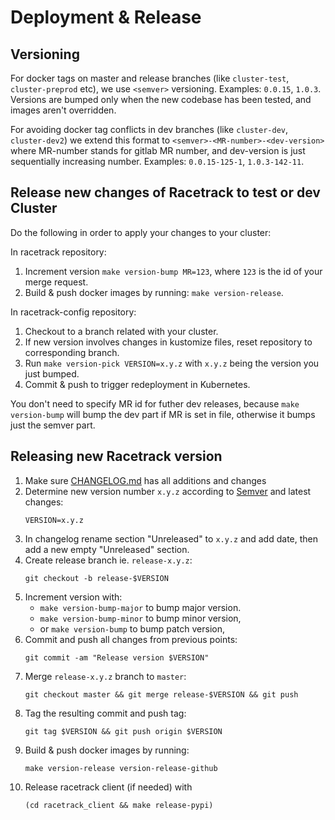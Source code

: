 # Deployment & Release

## Versioning

For docker tags on master and release branches (like `cluster-test`, `cluster-preprod` etc),
we use `<semver>` versioning. Examples: `0.0.15`, `1.0.3`.
Versions are bumped only when the new codebase has been tested, and images aren't overridden.

For avoiding docker tag conflicts in dev branches (like `cluster-dev`, `cluster-dev2`)
we extend this format to `<semver>-<MR-number>-<dev-version>`
where MR-number stands for gitlab MR number, and dev-version is just sequentially increasing number.
Examples: `0.0.15-125-1`, `1.0.3-142-11`.

## Release new changes of Racetrack to test or dev Cluster

Do the following in order to apply your changes to your cluster:

In racetrack repository:

1. Increment version `make version-bump MR=123`, where `123` is the id of your merge request.
1. Build & push docker images by running: `make version-release`.

In racetrack-config repository:

1. Checkout to a branch related with your cluster.
1. If new version involves changes in kustomize files, reset repository to corresponding branch.
1. Run `make version-pick VERSION=x.y.z` with `x.y.z` being the version you just bumped.
1. Commit & push to trigger redeployment in Kubernetes.

You don't need to specify MR id for futher dev releases, because `make version-bump` 
will bump the dev part if MR is set in file, otherwise it bumps just the semver part.

## Releasing new Racetrack version

1. Make sure [CHANGELOG.md](../CHANGELOG.md) has all additions and changes
1. Determine new version number `x.y.z` according to [Semver](https://semver.org/) and latest changes:
   ```
   VERSION=x.y.z
   ```
1. In changelog rename section "Unreleased" to `x.y.z` and add date, then
   add a new empty "Unreleased" section.
1. Create release branch ie. `release-x.y.z`:
   ```
   git checkout -b release-$VERSION
   ```
1. Increment version with:
    - `make version-bump-major` to bump major version.
    - `make version-bump-minor` to bump minor version,
    - or `make version-bump` to bump patch version, 
1. Commit and push all changes from previous points:
   ```
   git commit -am "Release version $VERSION"
   ```
1. Merge `release-x.y.z` branch to `master`:
   ```
   git checkout master && git merge release-$VERSION && git push
   ```
1. Tag the resulting commit and push tag:
   ```
   git tag $VERSION && git push origin $VERSION
   ```
1. Build & push docker images by running:
   ```
   make version-release version-release-github
   ```
1. Release racetrack client (if needed) with
   ```
   (cd racetrack_client && make release-pypi)
   ```
